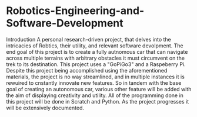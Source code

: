 # Robotics-Engineering-and-Software-Development

Introduction
A personal research-driven project, that delves into the intricacies of Robtics, their utility, and relevant software devolpment.
The end goal of this project is to create a fully autnomous car that can navigate across multiple terrains with arbitrary obstacles it must circumvent on the trek to its destination. This project uses a "GoPiGo3" and a Raspeberry Pi. Despite this project being accomplished using the aforementioned materials, the project is no way streamlined, and in multiple instances it is rewuired to cnstantly innovate new features. So in tandem with the base goal of creating an autonomous car, various other feature will be added with the aim of displaying creativity and utility. All of the programming done in this project will be done in Scratch and Python. As the project progresses it will be extensively documented.
